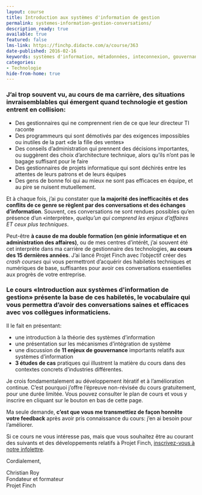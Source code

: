 ```yaml
---
layout: course
title: Introduction aux systèmes d'information de gestion
permalink: systemes-information-gestion-conversations/
description_ready: true
available: true
featured: false
lms-link: https://finchp.didacte.com/a/course/363
date-published: 2016-02-16
keywords: systèmes d'information, métadonnées, inteconnexion, gouvernance, informatique, TI
categories:
- Technologie
hide-from-home: true
---
```

### J’ai trop souvent vu, au cours de ma carrière, des situations invraisemblables qui émergent quand technologie et gestion entrent en collision:

* Des gestionnaires qui ne comprennent rien de ce que leur directeur TI raconte
* Des programmeurs qui sont démotivés par des exigences impossibles ou inutiles de la part «de la fille des ventes»
* Des conseils d’administration qui prennent des décisions importantes, ou suggèrent des choix d’architecture technique, alors qu’ils n’ont pas le bagage suffisant pour le faire
* Des gestionnaires de projets informatique qui sont déchirés entre les attentes de leurs patrons et de leurs équipes
* Des gens de bonne foi qui au mieux ne sont pas efficaces en équipe, et au pire se nuisent mutuellement.

Et à chaque fois, j’ai pu constater que **la majorité des inefficacités et des conflits de ce genre se règlent par des conversations et des échanges d’information**. Souvent, ces conversations ne sont rendues possibles qu’en présence d’un «interprète», _quelqu’un qui comprend les enjeux d’affaires ET ceux plus techniques_.

Peut-être **à cause de ma double formation (en génie informatique et en administration des affaires)**, ou de mes centres d’intérêt, j’ai souvent été cet interprète dans ma carrière de gestionnaire des technologies, **au cours des 15 dernières années**. J’ai lancé Projet Finch avec l’objectif créer des _crash courses_ qui vous permettront d’acquérir des habiletés techniques et numériques de base, suffisantes pour avoir ces conversations essentielles aux progrès de votre entreprise.

### Le cours «Introduction aux systèmes d'information de gestion» présente la base de ces habiletés, le vocabulaire qui vous permettra d’avoir des conversations saines et efficaces avec vos collègues informaticiens.

Il le fait en présentant:

* une introduction à la théorie des systèmes d’information
* une présentation sur les mécanismes d’intégration de système
* une discussion de **11 enjeux de gouvernance** importants relatifs aux systèmes d’information
* **3 études de cas** pratiques qui illustrent la matière du cours dans des contextes concrets d’industries différentes.

Je crois fondamentalement au développement itératif et à l’amélioration continue. C’est pourquoi j’offre l’épreuve non-révisée du cours gratuitement, pour une durée limitée. Vous pouvez consulter le plan de cours et vous y inscrire en cliquant sur le bouton en bas de cette page.

Ma seule demande, **c’est que vous me transmettiez de façon honnête votre feedback** après avoir pris connaissance du cours: j’en ai besoin pour l’améliorer.

Si ce cours ne vous intéresse pas, mais que vous souhaitez être au courant des suivants et des développements relatifs à Projet Finch, [inscrivez-vous à notre infolettre](/newsletter).

Cordialement,

Christian Roy  
Fondateur et formateur  
Projet Finch
